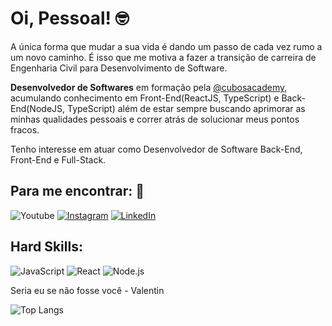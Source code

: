# Oi, Pessoal! 🤓

A única forma que mudar a sua vida é dando um passo de cada vez rumo a um novo caminho. É isso que me motiva a fazer a transição de carreira de Engenharia Civil para Desenvolvimento de Software.

**Desenvolvedor de Softwares** em formação pela [@cubosacademy](https://cubos.academy/), acumulando conhecimento em Front-End(ReactJS, TypeScript) e Back-End(NodeJS, TypeScript) além de estar sempre buscando aprimorar as minhas qualidades pessoais e correr atrás de solucionar meus pontos fracos.

Tenho interesse em atuar como Desenvolvedor de Software Back-End, Front-End e Full-Stack.

## Para me encontrar: 📌
![Youtube](https://img.shields.io/badge/YouTube-FF0000?style=for-the-badge&logo=youtube&logoColor=white)
[![Instagram](https://img.shields.io/badge/Instagram-E4405F?style=for-the-badge&logo=instagram&logoColor=white)](https://www.instagram.com/leohossary/)
[![LinkedIn](https://img.shields.io/badge/LinkedIn-0077B5?style=for-the-badge&logo=linkedin&logoColor=white)](https://www.linkedin.com/in/leonardo-hossary/)

## Hard Skills:
![JavaScript](https://img.shields.io/badge/JavaScript-323330?style=for-the-badge&logo=javascript&logoColor=F7DF1E)
![React](https://img.shields.io/badge/React-20232A?style=for-the-badge&logo=react&logoColor=61DAFB)
![Node.js](https://img.shields.io/badge/Node.js-339933?style=for-the-badge&logo=nodedotjs&logoColor=white)

Seria eu se não fosse você - Valentin

![Top Langs](https://github-readme-stats.vercel.app/api/top-langs/?username=LeoHossary&layout=compact&theme=tokyonight&custom_title=Principais%20%Linguagens)
